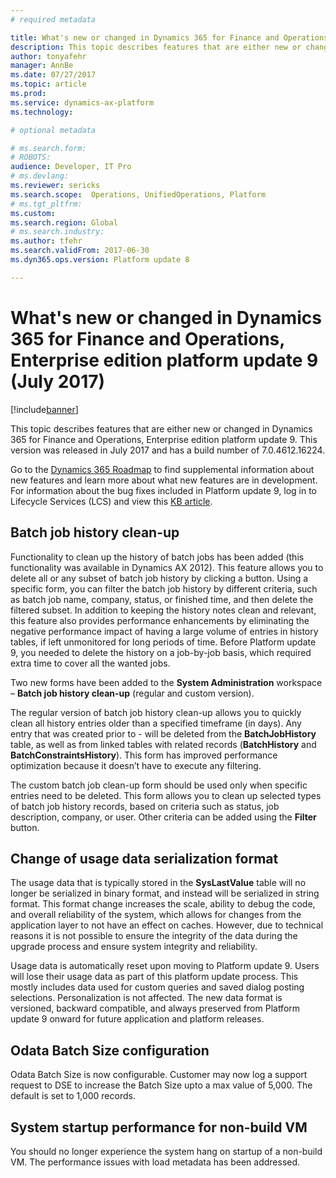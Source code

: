 ```yaml
---
# required metadata

title: What's new or changed in Dynamics 365 for Finance and Operations, Enterprise edition platform update 9 (July 2017)
description: This topic describes features that are either new or changed in Dynamics 365 for Finance and Operations, Enterprise edition platform update 9. This version was released in July 2017.
author: tonyafehr
manager: AnnBe
ms.date: 07/27/2017
ms.topic: article
ms.prod: 
ms.service: dynamics-ax-platform
ms.technology: 

# optional metadata

# ms.search.form: 
# ROBOTS: 
audience: Developer, IT Pro
# ms.devlang: 
ms.reviewer: sericks
ms.search.scope:  Operations, UnifiedOperations, Platform
# ms.tgt_pltfrm: 
ms.custom: 
ms.search.region: Global
# ms.search.industry: 
ms.author: tfehr
ms.search.validFrom: 2017-06-30 
ms.dyn365.ops.version: Platform update 8

---
```


# What's new or changed in Dynamics 365 for Finance and Operations, Enterprise edition platform update 9 (July 2017)

[!include[banner](../includes/banner.md)]

This topic describes features that are either new or changed in Dynamics 365 for Finance and Operations, Enterprise edition platform update 9. This version was released in July 2017 and has a build number of 7.0.4612.16224.

Go to the [Dynamics 365 Roadmap](https://roadmap.dynamics.com/) to find supplemental information about new features and learn more about what new features are in development. For information about the bug fixes included in Platform update 9, log in to Lifecycle Services (LCS) and view this [KB article](https://go.microsoft.com/fwlink/?linkid=853624).

## Batch job history clean-up
Functionality to clean up the history of batch jobs has been added (this functionality was available in Dynamics AX 2012). This feature allows you to delete all or any subset of batch job history by clicking a button. Using a specific form, you can filter the batch job history by different criteria, such as batch job name, company, status, or finished time, and then delete the filtered subset. In addition to keeping the history notes clean and relevant, this feature also provides performance enhancements by eliminating the negative performance impact of having a large volume of entries in history tables, if left unmonitored for long periods of time. Before Platform update 9, you needed to delete the history on a job-by-job basis, which required extra time to cover all the wanted jobs.

Two new forms have been added to the **System Administration** workspace – **Batch job history clean-up** (regular and custom version).

The regular version of batch job history clean-up allows you to quickly clean all history entries older than a specified timeframe (in days). Any entry that was created prior to <Today> - <History limit> will be deleted from the **BatchJobHistory** table, as well as from linked tables with related records (**BatchHistory** and **BatchConstraintsHistory**). This form has improved performance optimization because it doesn’t have to execute any filtering.

The custom batch job clean-up form should be used only when specific entries need to be deleted. This form allows you to clean up selected types of batch job history records, based on criteria such as status, job description, company, or user. Other criteria can be added using the **Filter** button.

## Change of usage data serialization format
The usage data that is typically stored in the **SysLastValue** table will no longer be serialized in binary format, and instead will be serialized in string format. This format change increases the scale, ability to debug the code, and overall reliability of the system, which allows for changes from the application layer to not have an effect on caches. However, due to technical reasons it is not possible to ensure the integrity of the data during the upgrade process and ensure system integrity and reliability.

Usage data is automatically reset upon moving to Platform update 9. Users will lose their usage data as part of this platform update process. This mostly includes data used for custom queries and saved dialog posting selections. Personalization is not affected.
The new data format is versioned, backward compatible, and always preserved from Platform update 9 onward for future application and platform releases.

## Odata Batch Size configuration
Odata Batch Size is now configurable. Customer may now log a support request to DSE to increase the Batch Size upto a max value of 5,000. The default is set to 1,000 records.

## System startup performance for non-build VM
You should no longer experience the system hang on startup of a non-build VM. The performance issues with load metadata has been addressed.
